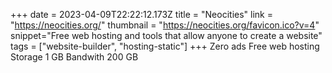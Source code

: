 +++
date = 2023-04-09T22:22:12.173Z
title = "Neocities"
link = "https://neocities.org/"
thumbnail = "https://neocities.org/favicon.ico?v=4"
snippet="Free web hosting and tools that allow anyone to create a website"
tags = ["website-builder", "hosting-static"]
+++
Zero ads
Free web hosting
Storage 1 GB
Bandwith 200 GB
